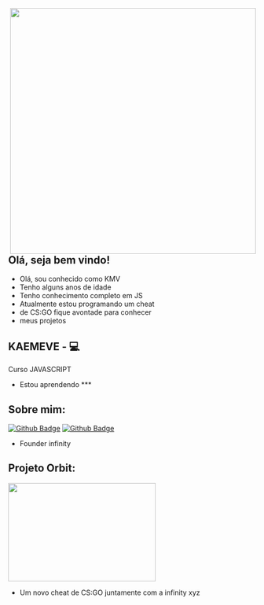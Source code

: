 <img align="right" width="500" height="500" src="https://user-images.githubusercontent.com/57039079/68556083-b2038700-0428-11ea-8add-e9abd09f6b23.gif">

## Olá, seja bem vindo!

- Olá, sou conhecido como KMV
- Tenho alguns anos de idade
- Tenho conhecimento completo em JS
- Atualmente estou programando um cheat
- de CS:GO fique avontade para conhecer
- meus projetos

## KAEMEVE - :computer: 

Curso JAVASCRIPT 
- Estou aprendendo ***



## Sobre mim:
[![Github Badge](https://img.shields.io/badge/-Github-000?style=flat-square&logo=Github&logoColor=white&link=link_do_seu_perfil_no_github)](https://github.com/INTACTOZ)
[![Github Badge](https://img.shields.io/badge/-Github-000?style=flat-square&logo=Github&logoColor=white&link=link_do_seu_perfil_no_github)](https://github.com/ThalyssonK)

- Founder infinity



## Projeto Orbit:
[<img align="center" width="300" height="200" src="https://github.com/INTACTOZ/INTACTOZin/blob/main/infiorbit.png">](https://discord.gg/WN5Vwr9kVp)

- Um novo cheat de CS:GO juntamente com a infinity xyz
